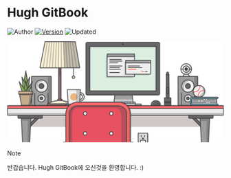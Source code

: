 # Hugh GitBook

![Author](https://img.shields.io/badge/Author-Hugh_Ahn-lightgray.svg?style=plastic&logo=ActiGraph&logoColor=white) [![Version](https://img.shields.io/github/v/release/royalahn/royalahn.github.io?display_name=tag&label=Release&style=plastic&logo=SemVer&logoColor=white)](https://github.com/royalahn/royalahn.github.io/releases) ![Updated](https://img.shields.io/github/last-commit/royalahn/royalahn.github.io/main?label=Last%20Updated&style=plastic&logo=Coursera&logoColor=white)

![home-image](assets/images/home.png)

> [!NOTE]
> 반갑습니다. Hugh GitBook에 오신것을 환영합니다. :)
